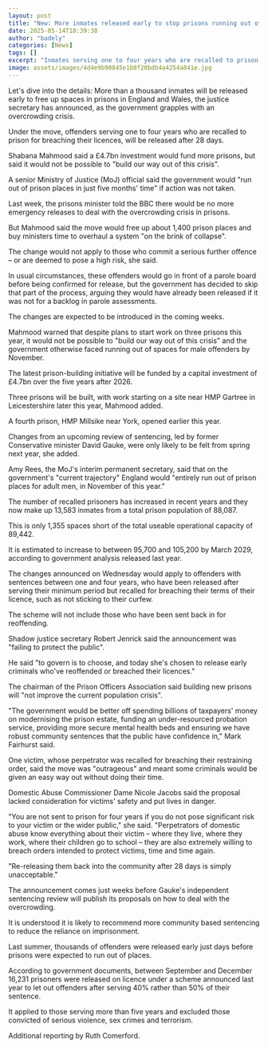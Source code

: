 ```yaml
---
layout: post
title: "New: More inmates released early to stop prisons running out of space"
date: 2025-05-14T18:39:38
author: "badely"
categories: [News]
tags: []
excerpt: "Inmates serving one to four years who are recalled to prison will be released after 28 days."
image: assets/images/4d4e9b90845e1b0f20bdb4a4254a841e.jpg
---
```


Let's dive into the details: More than a thousand inmates will be released early to free up spaces in prisons in England and Wales, the justice secretary has announced, as the government grapples with an overcrowding crisis. 

Under the move, offenders serving one to four years who are recalled to prison for breaching their licences, will be released after 28 days.

Shabana Mahmood said a £4.7bn investment would fund more prisons, but said it would not be possible to "build our way out of this crisis".

A senior Ministry of Justice (MoJ) official said the government would "run out of prison places in just five months' time" if action was not taken.

Last week, the prisons minister told the BBC there would be no more emergency releases to deal with the overcrowding crisis in prisons.

But Mahmood said the move would free up about 1,400 prison places and buy ministers time to overhaul a system "on the brink of collapse".

The change would not apply to those who commit a serious further offence – or are deemed to pose a high risk, she said. 

In usual circumstances, these offenders would go in front of a parole board before being confirmed for release, but the government has decided to skip that part of the process, arguing they would have already been released if it was not for a backlog in parole assessments.

The changes are expected to be introduced in the coming weeks.

Mahmood warned that despite plans to start work on three prisons this year, it would not be possible to "build our way out of this crisis" and the government otherwise faced running out of spaces for male offenders by November.

The latest prison-building initiative will be funded by a capital investment of £4.7bn over the five years after 2026.

Three prisons will be built, with work starting on a site near HMP Gartree in Leicestershire later this year, Mahmood added. 

A fourth prison, HMP Millsike near York, opened earlier this year.

Changes from an upcoming review of sentencing, led by former Conservative minister David Gauke, were only likely to be felt from spring next year, she added.

Amy Rees, the MoJ's interim permanent secretary, said that on the government's "current trajectory"  England would "entirely run out of prison places for adult men, in November of this year."

The number of recalled prisoners has increased in recent years and they now make up 13,583 inmates from a total prison population of 88,087.

This is only 1,355 spaces short of the total useable operational capacity of 89,442.

It is estimated to increase to between 95,700 and 105,200 by March 2029, according to government analysis released last year.

The changes announced on Wednesday would apply to offenders with sentences between one and four years, who have been released after serving their minimum period but recalled for breaching their terms of their licence, such as not sticking to their curfew. 

The scheme will not include those who have been sent back in for reoffending.

Shadow justice secretary Robert Jenrick said the announcement was "failing to protect the public".

He said "to govern is to choose, and today she's chosen to release early criminals who've reoffended or breached their licences."

The chairman of the Prison Officers Association said building new prisons will "not improve the current population crisis".

"The government would be better off spending billions of taxpayers' money on modernising the prison estate, funding an under-resourced probation service, providing more secure mental health beds and ensuring we have robust community sentences that the public have confidence in," Mark Fairhurst said.

One victim, whose perpetrator was recalled for breaching their restraining order, said the move was "outrageous" and meant some criminals would be given an easy way out without doing their time.

Domestic Abuse Commissioner Dame Nicole Jacobs said the proposal lacked consideration for victims' safety and put lives in danger. 

"You are not sent to prison for four years if you do not pose significant risk to your victim or the wider public," she said. "Perpetrators of domestic abuse know everything about their victim – where they live, where they work, where their children go to school – they are also extremely willing to breach orders intended to protect victims, time and time again. 

"Re-releasing them back into the community after 28 days is simply unacceptable."

The announcement comes just weeks before Gauke's independent sentencing review will publish its proposals on how to deal with the overcrowding. 

It is understood it is likely to recommend more community based sentencing to reduce the reliance on imprisonment.

Last summer, thousands of offenders were released early just days before prisons were expected to run out of places.

According to government documents, between September and December 16,231 prisoners were released on licence under a scheme announced last year to let out offenders after serving 40% rather than 50% of their sentence.

It applied to those serving more than five years and excluded those convicted of serious violence, sex crimes and terrorism.

Additional reporting by Ruth Comerford.

